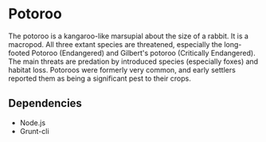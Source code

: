 # Potoroo

The potoroo is a kangaroo-like marsupial about the size of a rabbit. It is a macropod. All three extant species are threatened, especially the long-footed Potoroo (Endangered) and Gilbert's potoroo (Critically Endangered). The main threats are predation by introduced species (especially foxes) and habitat loss. Potoroos were formerly very common, and early settlers reported them as being a significant pest to their crops.

## Dependencies

  * Node.js
  * Grunt-cli